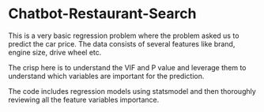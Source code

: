 # Chatbot-Restaurant-Search

This is a very basic regression problem where the problem asked us to predict the car price. The data consists of several features like brand, engine size, drive wheel etc.

The crisp here is to understand the VIF and P value and leverage them to understand which variables are important for the prediction. 

The code includes regression models using statsmodel and then thoroughly reviewing all the feature variables importance.
